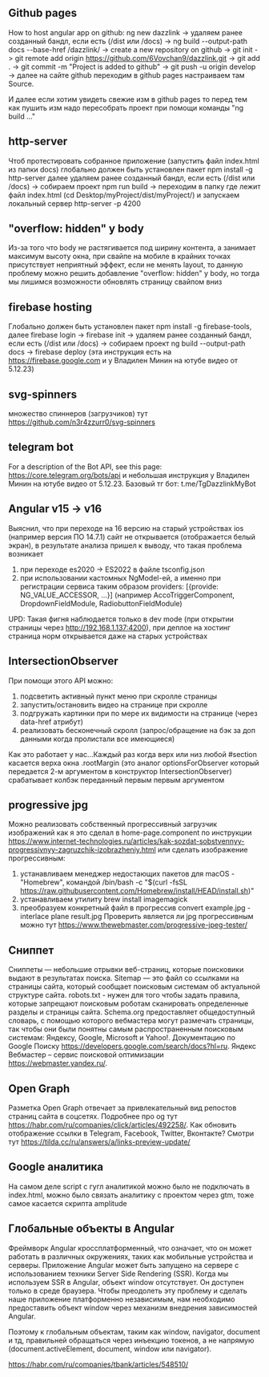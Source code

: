 ## Github pages

How to host angular app on github:
ng new dazzlink -> удаляем ранее созданный бандл, если есть (/dist или /docs) -> ng build --output-path docs --base-href /dazzlink/ -> create a new repository on github -> git init -> git remote add origin https://github.com/6Vovchan9/dazzlink.git -> git add . -> git commit -m "Project is added to github" -> git push -u origin develop -> далее на сайте github переходим в github pages настраиваем там Source.

И далее если хотим увидеть свежие изм в github pages то перед тем как пушить изм надо пересобрать проект при помощи команды "ng build ..."

## http-server

Чтоб протестировать собранное приложение (запустить файл index.html из папки docs) глобально должен быть установлен пакет npm install -g http-server далее удаляем ранее созданный бандл, если есть (/dist или /docs) -> собираем проект npm run build -> переходим в папку где лежит файл index.html (cd Desktop/myProject/dist/myProject/) и запускаем локальный сервер http-server -p 4200

## "overflow: hidden" у body

Из-за того что body не растягивается под ширину контента, а занимает максимум высоту окна, при свайпе на мобиле в крайних точках присутствует неприятный эффект, если не менять layout, то данную проблему можно решить добавление "overflow: hidden" у body, но тогда мы лишимся возможности обновлять страницу свайпом вниз

## firebase hosting

Глобально должен быть установлен пакет npm install -g firebase-tools, далее firebase login -> firebase init -> удаляем ранее созданный бандл, если есть (/dist или /docs) -> собираем проект ng build --output-path docs -> firebase deploy (эта инструкция есть на https://firebase.google.com и у Владилен Минин на ютубе видео от 5.12.23)

## svg-spinners 

множество спиннеров (загрузчиков) тут https://github.com/n3r4zzurr0/svg-spinners

## telegram bot

For a description of the Bot API, see this page: https://core.telegram.org/bots/api и небольшая инструкция у Владилен Минин на ютубе видео от 5.12.23.
Базовый тг бот: t.me/TgDazzlinkMyBot

## Angular v15 -> v16

Выяснил, что при переходе на 16 версию на старый устройствах ios (например версия ПО 14.7.1) сайт не открывается (отображается белый экран), в результате анализа пришел к выводу, что такая проблема возникает
1) при переходе es2020 -> ES2022 в файле tsconfig.json
2) при использовании кастомных NgModel-ей, а именно при регистрации сервиса таким образом providers: [{provide: NG_VALUE_ACCESSOR, ...}] (например AccoTriggerComponent, DropdownFieldModule, RadiobuttonFieldModule)

UPD: Такая фигня наблюдается только в dev mode (при открытии страницы через http://192.168.1.137:4200), при деплое на хостинг страница норм открывается даже на старых устройствах

## IntersectionObserver

При помощи этого API можно:
1) подсветить активный пункт меню при скролле страницы
2) запустить/остановить видео на странице при скролле
3) подгружать картинки при по мере их видимости на странице (через data-href атрибут)
4) реализовать бесконечный скролл (запрос/обращение на бэк за доп данными когда пролистали все имеющиеся)

Как это работает у нас...Каждый раз когда верх или низ любой #section касается верха окна .rootMargin (это аналог optionsForObserver который передается 2-м аргументом в конструктор IntersectionObserver) срабатывает колбэк переданный первым первым аргументом

## progressive jpg

Можно реализовать собственный прогрессивный загрузчик изображений как я это сделал в home-page.component по инструкции https://www.internet-technologies.ru/articles/kak-sozdat-sobstvennyy-progressivnyy-zagruzchik-izobrazheniy.html или сделать изображение прогрессивным:
1) устанавливаем менеджер недостающих пакетов для macOS - "Homebrew", командой /bin/bash -c "$(curl -fsSL https://raw.githubusercontent.com/Homebrew/install/HEAD/install.sh)"
2) устанавливаем утилиту brew install imagemagick
3) преобразуем конкретный файл в прогрессив convert example.jpg -interlace plane result.jpg
Проверить является ли jpg прогрессивным можно тут https://www.thewebmaster.com/progressive-jpeg-tester/

## Сниппет

Сниппеты — небольшие отрывки веб-страниц, которые поисковики выдают в результатах поиска.
Sitemap — это файл со ссылками на страницы сайта, который сообщает поисковым системам об актуальной структуре сайта.
robots.txt - нужен для того чтобы задать правила, которые запрещают поисковым роботам сканировать определенные разделы и страницы сайта.
Schema.org предоставляет общедоступный словарь, с помощью которого вебмастера могут размечать страницы, так чтобы они были понятны самым распространенным поисковым системам: Яндексу, Google, Microsoft и Yahoo!.
Документацию по Google Поиску https://developers.google.com/search/docs?hl=ru.
Яндекс Вебмастер – сервис поисковой оптимизации https://webmaster.yandex.ru/.

## Open Graph

Pазметка Open Graph отвечает за привлекательный вид репостов страниц сайта в соцсетях. Подробнее про og тут https://habr.com/ru/companies/click/articles/492258/. Как обновить отображение ссылки в Telegram, Facebook, Twitter, Вконтакте? Смотри тут https://tilda.cc/ru/answers/a/links-preview-update/

## Google аналитика

На самом деле script с гугл аналитикой можно было не подключать в index.html, можно было связать аналитику с проектом через gtm, тоже самое касается скрипта amplitude

## Глобальные объекты в Angular

Фреймворк Angular кроссплатформенный, что означает, что он может работать в различных окружениях, таких как мобильные устройства и серверы. Приложение Angular может быть запущено на сервере с использованием техники Server Side Rendering (SSR). Когда мы используем SSR в Angular, объект window отсутствует. Он доступен только в среде браузера. Чтобы преодолеть эту проблему и сделать наше приложение платформенно независимым, нам необходимо предоставить объект window через механизм внедрения зависимостей Angular.

Поэтому к глобальным объектам, таким как window, navigator, document и тд, правильней обращаться через инъекцию токенов, а не напрямую (document.activeElement, document, window или navigator).

https://habr.com/ru/companies/tbank/articles/548510/